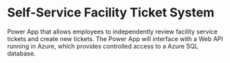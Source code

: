 # Self-Service Facility Ticket System

Power App that allows employees to independently review facility service tickets and create new tickets. The Power App will interface with a Web API running in Azure, which provides controlled access to a Azure SQL database.



